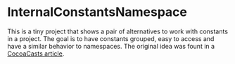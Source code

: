 # InternalConstantsNamespace

This is a tiny project that shows a pair of alternatives to work with constants in a project. The goal is to have constants grouped, easy to access and have a similar behavior to namespaces. The original idea was fount in a [CocoaCasts article](https://cocoacasts.com/namespaces-in-swift/).
